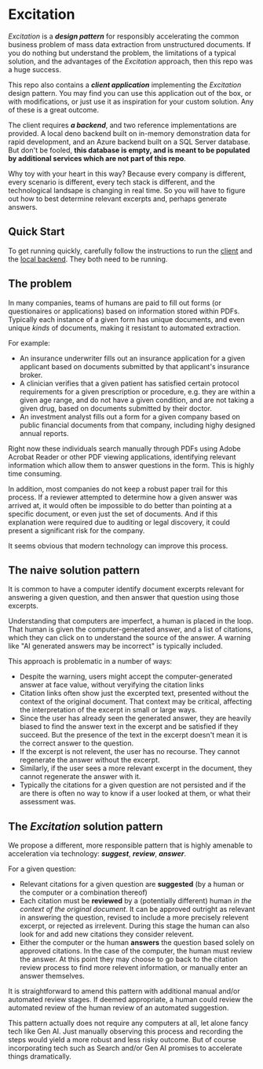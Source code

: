 # Excitation

_Excitation_ is a ***design pattern*** for responsibly accelerating the common business problem of mass data extraction from unstructured documents. If you do nothing but understand the problem, the limitations of a typical solution, and the advantages of the _Excitation_ approach, then this repo was a huge success.

This repo also contains a ***client application*** implementing the _Excitation_ design pattern. You may find you can use this application out of the box, or with modifications, or just use it as inspiration for your custom solution. Any of these is a great outcome.

The client requires ***a backend***, and two reference implementations are provided. A local deno backend built on in-memory demonstration data for rapid development, and an Azure backend built on a SQL Server database. But don't be fooled, **this database is empty, and is meant to be populated by additional services which are not part of this repo**.

Why toy with your heart in this way? Because every company is different, every scenario is different, every tech stack is different, and the technological landsape is changing in real time. So you will have to figure out how to best determine relevant excerpts and, perhaps generate answers.

## Quick Start

To get running quickly, carefully follow the instructions to run the [client](./client/) and the [local backend](./local-backend/). They both need to be running.

## The problem

In many companies, teams of humans are paid to fill out forms (or questionaires or applications) based on information stored within PDFs. Typically each instance of a given form has unique documents, and even unique _kinds_ of documents, making it resistant to automated extraction.

For example:

* An insurance underwriter fills out an insurance application for a given applicant based on documents submitted by that applicant's insurance broker.
* A clinician verifies that a given patient has satisfied certain protocol requirements for a given prescription or procedure, e.g. they are within a given age range, and do not have a given condition, and are not taking a given drug, based on documents submitted by their doctor.
* An investment analyst fills out a form for a given company based on public financial documents from that company, including highy designed annual reports.

Right now these individuals search manually through PDFs using Adobe Acrobat Reader or other PDF viewing applications, identifying relevant information which allow them to answer questions in the form. This is highly time consuming.

In addition, most companies do not keep a robust paper trail for this process. If a reviewer attempted to determine how a given answer was arrived at, it would often be impossible to do better than pointing at a specific document, or even just the set of documents. And if this explanation were required due to auditing or legal discovery, it could present a significant risk for the company.

It seems obvious that modern technology can improve this process.

## The naive solution pattern

It is common to have a computer identify document excerpts relevant for answering a given question, and then answer that question using those excerpts.

Understanding that computers are imperfect, a human is placed in the loop. That human is given the computer-generated answer, and a list of citations, which they can click on to understand the source of the answer. A warning like "AI generated answers may be incorrect" is typically included.

This approach is problematic in a number of ways:

* Despite the warning, users might accept the computer-generated answer at face value, without veryifying the citation links
* Citation links often show just the excerpted text, presented without the context of the original document. That context may be critical, affecting the interpretation of the excerpt in small or large ways.
* Since the user has already seen the generated answer, they are heavily biased to find the answer text in the excerpt and be satisfied if they succeed. But the presence of the text in the excerpt doesn't mean it is the correct answer to the question.
* If the excerpt is not relevent, the user has no recourse. They cannot regenerate the answer without the excerpt.
* Similarly, if the user sees a more relevant excerpt in the document, they cannot regenerate the answer with it.
* Typically the citations for a given question are not persisted and if the are there is often no way to know if a user looked at them, or what their assessment was.

## The _Excitation_ solution pattern

We propose a different, more responsible pattern that is highly amenable to acceleration via technology: _**suggest**_, _**review**_, _**answer**_.

For a given question:

* Relevant citations for a given question are **suggested** (by a human or the computer or a combination thereof)
* Each citation must be **reviewed** by a (potentially different) human _in the context of the original document_. It can be approved outright as relevant in answering the question, revised to include a more precisely relevent excerpt, or rejected as irrelevent. During this stage the human can also look for and add new citations they consider relevent.
* Either the computer or the human **answers** the question based solely on approved citations. In the case of the computer, the human must review the answer. At this point they may choose to go back to the citation review process to find more relevent information, or manually enter an answer themselves.

It is straightforward to amend this pattern with additional manual and/or automated review stages. If deemed appropriate, a human could review the automated review of the human review of an automated suggestion.

This pattern actually does not require any computers at all, let alone fancy tech like Gen AI. Just manually observing this process and recording the steps would yield a more robust and less risky outcome. But of course incorporating tech such as Search and/or Gen AI promises to accelerate things dramatically.